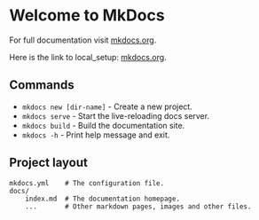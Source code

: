# Welcome to MkDocs

For full documentation visit [mkdocs.org](https://www.mkdocs.org).

Here is the link to local_setup: 
[mkdocs.org](https://www.mkdocs.org).


## Commands

* `mkdocs new [dir-name]` - Create a new project.
* `mkdocs serve` - Start the live-reloading docs server.
* `mkdocs build` - Build the documentation site.
* `mkdocs -h` - Print help message and exit.

## Project layout

    mkdocs.yml    # The configuration file.
    docs/
        index.md  # The documentation homepage.
        ...       # Other markdown pages, images and other files.
